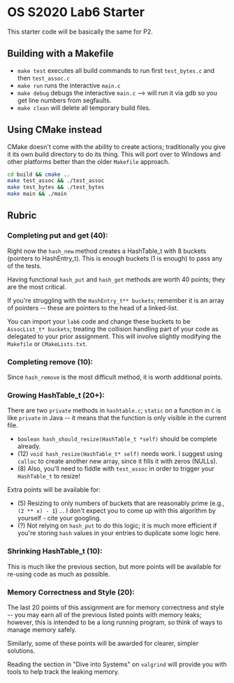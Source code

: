 # OS S2020 Lab6 Starter

This starter code will be basically the same for P2.

## Building with a Makefile

- ``make test`` executes all build commands to run first ``test_bytes.c`` and then ``test_assoc.c``
- ``make run`` runs the interactive ``main.c``
- ``make debug`` debugs the interactive ``main.c`` --> will run it via gdb so you get line numbers from segfaults.
- ``make clean`` will delete all temporary build files.

## Using CMake instead

CMake doesn't come with the ability to create actions; traditionally you give it its own build directory to do its thing. This will port over to Windows and other platforms better than the older ``Makefile`` approach.

```bash
cd build && cmake ..
make test_assoc && ./test_assoc
make test_bytes && ./test_bytes
make main && ./main
```

## Rubric

### Completing put and get (40):

Right now the ``hash_new`` method creates a HashTable_t with 8 buckets (pointers to HashEntry_t). This is enough buckets (1 is enough) to pass any of the tests.

Having functional ``hash_put`` and ``hash_get`` methods are worth 40 points; they are the most critical.

If you're struggling with the ``HashEntry_t** buckets``; remember it is an array of pointers -- these are pointers to the head of a linked-list. 

You can import your ``lab6`` code and change these buckets to be ``AssocList_t* buckets``; treating the collision handling part of your code as delegated to your prior assignment. This will involve slightly modifying the ``Makefile`` or ``CMakeLists.txt``.

### Completing remove (10):

Since ``hash_remove`` is the most difficult method, it is worth additional points.

### Growing HashTable_t (20+):

There are two ``private`` methods in ``hashtable.c``; ``static`` on a function in ``C`` is like ``private`` in Java -- it means that the function is only visible in the current file.

 - ``boolean hash_should_resize(HashTable_t *self)`` should be complete already.
 - (12) ``void hash_resize(HashTable_t* self)`` needs work. I suggest using ``calloc`` to create another new array, since it fills it with zeros (NULLs).
 - (8) Also, you'll need to fiddle with ``test_assoc`` in order to trigger your ``HashTable_t`` to resize!

Extra points will be available for:
 
 - (5) Resizing to only numbers of buckets that are reasonably prime (e.g., ``(2 ** x) - 1``) ... I don't expect you to come up with this algorithm by yourself - cite your googling.
 - (?) Not relying on ``hash_put`` to do this logic; it is much more efficient if you're storing ``hash`` values in your entries to duplicate some logic here.

### Shrinking HashTable_t (10):

This is much like the previous section, but more points will be available for re-using code as much as possible.

### Memory Correctness and Style (20):

The last 20 points of this assignment are for memory correctness and style -- you may earn all of the previous listed points with memory leaks; however, this is intended to be a long running program, so think of ways to manage memory safely.

Similarly, some of these points will be awarded for clearer, simpler solutions.

Reading the section in "Dive into Systems" on ``valgrind`` will provide you with tools to help track the leaking memory.